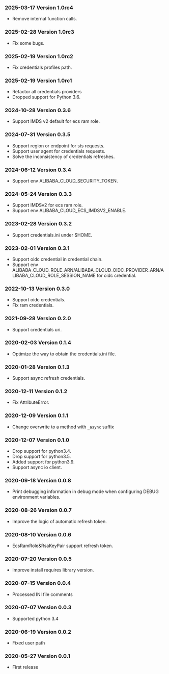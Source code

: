 ### 2025-03-17 Version 1.0rc4
* Remove internal function calls.

### 2025-02-28 Version 1.0rc3
* Fix some bugs.

### 2025-02-19 Version 1.0rc2
* Fix credentials profiles path.

### 2025-02-19 Version 1.0rc1
* Refactor all credentials providers
* Dropped support for Python 3.6.

### 2024-10-28 Version 0.3.6
* Support IMDS v2 default for ecs ram role.

### 2024-07-31 Version 0.3.5
* Support region or endpoint for sts requests.
* Support user agent for credentials requests.
* Solve the inconsistency of credentials refreshes.

### 2024-06-12 Version 0.3.4
* Support env ALIBABA_CLOUD_SECURITY_TOKEN.

### 2024-05-24 Version 0.3.3
* Support IMDSv2 for ecs ram role.
* Support env ALIBABA_CLOUD_ECS_IMDSV2_ENABLE.

### 2023-02-28 Version 0.3.2
* Support credentials.ini under $HOME.

### 2023-02-01 Version 0.3.1
* Support oidc credential in credential chain.
* Support env ALIBABA_CLOUD_ROLE_ARN/ALIBABA_CLOUD_OIDC_PROVIDER_ARN/ALIBABA_CLOUD_ROLE_SESSION_NAME for oidc credential.

### 2022-10-13 Version 0.3.0
* Support oidc credentials.
* Fix ram credentials.

### 2021-09-28 Version 0.2.0
* Support credentials uri.

### 2020-02-03 Version 0.1.4
* Optimize the way to obtain the credentials.ini file.

### 2020-01-28 Version 0.1.3
* Support async refresh credentials.

### 2020-12-11 Version 0.1.2
* Fix AttributeError.

### 2020-12-09 Version 0.1.1
* Change overwrite to a method with `_async` suffix

### 2020-12-07 Version 0.1.0
* Drop support for python3.4.
* Drop support for python3.5.
* Added support for python3.9.
* Support async io client.

### 2020-09-18 Version 0.0.8
* Print debugging information in debug mode when configuring DEBUG environment variables.

### 2020-08-26 Version 0.0.7
* Improve the logic of automatic refresh token.

### 2020-08-10 Version 0.0.6
* EcsRamRole&RsaKeyPair support refresh token.

### 2020-07-20 Version 0.0.5

* Improve install requires library version.

### 2020-07-15 Version 0.0.4

* Processed INI file comments

### 2020-07-07 Version 0.0.3
* Supported python 3.4

### 2020-06-19 Version 0.0.2
* Fixed user path

### 2020-05-27 Version 0.0.1
* First release